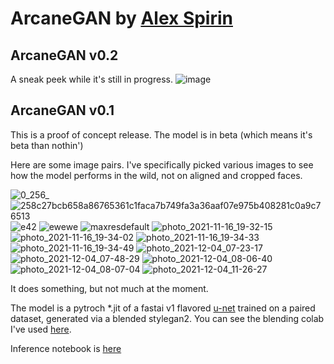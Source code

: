 # ArcaneGAN by [Alex Spirin](https://twitter.com/devdef)

## ArcaneGAN v0.2
A sneak peek while it's still in progress.
![image](https://user-images.githubusercontent.com/11751592/144801598-3196be69-c462-4637-a267-f246a4460204.png)


## ArcaneGAN v0.1 

This is a proof of concept release. 
The model is in beta (which means it's beta than nothin')

Here are some image pairs. I've specifically picked various images to see how the model performs in the wild, not on aligned and cropped faces.

![0_256_](https://user-images.githubusercontent.com/11751592/144793668-be43ba18-a8c3-4b37-ba95-fc7bf56c5648.jpg)
![258c27bcb658a86765361c1faca7b749fa3a36aaf07e975b408281c0a9c76513](https://user-images.githubusercontent.com/11751592/144793712-11f7438f-0f14-4a50-bae6-673a1461ba71.jpg)
![e42](https://user-images.githubusercontent.com/11751592/144793847-121d6c17-f2a2-484d-a2ed-35f53f27197c.jpg)
![ewewe](https://user-images.githubusercontent.com/11751592/144793886-e3063e9c-fcb7-4570-82cb-0bcc3bc42b58.jpg)
![maxresdefault](https://user-images.githubusercontent.com/11751592/144793912-c58ff819-1f13-4bf8-89da-643fe08889fa.jpg)
![photo_2021-11-16_19-32-15](https://user-images.githubusercontent.com/11751592/144793930-e85dcd44-3417-4bff-b170-e6b39a2f57ca.jpg)
![photo_2021-11-16_19-34-02](https://user-images.githubusercontent.com/11751592/144793943-63bdecf1-c5e0-4b05-8f31-0dd14fd8c124.jpg)
![photo_2021-11-16_19-34-33](https://user-images.githubusercontent.com/11751592/144793967-bdc73e78-abe9-4678-86cf-7fd71545963f.jpg)
![photo_2021-11-16_19-34-49](https://user-images.githubusercontent.com/11751592/144793979-c03216a1-414f-41c5-8f46-492d9be09d40.jpg)
![photo_2021-12-04_07-23-17](https://user-images.githubusercontent.com/11751592/144794058-1404130d-847b-4e3e-b66f-22e859c57666.jpg)
![photo_2021-12-04_07-48-29](https://user-images.githubusercontent.com/11751592/144794159-19d48ac0-79f2-4cc2-867b-fafb4acb9191.jpg)
![photo_2021-12-04_08-06-40](https://user-images.githubusercontent.com/11751592/144794243-b64b2cf9-2032-4022-9a34-94d65b283566.jpg)
![photo_2021-12-04_08-07-04](https://user-images.githubusercontent.com/11751592/144794253-600c0bc4-5176-4142-81d5-e389aaf1e917.jpg)
![photo_2021-12-04_11-26-27](https://user-images.githubusercontent.com/11751592/144794261-b6f868ca-8dfb-4ea2-9e60-66cf683b2569.jpg)


It does something, but not much at the moment. 

The model is a pytroch *.jit of a fastai v1 flavored [u-net](https://fastai1.fast.ai/vision.models.unet.html) trained on a paired dataset, generated via a blended stylegan2. You can see the blending colab I've used [here](https://github.com/Sxela/stylegan3_blending). 

Inference notebook is [here](https://colab.research.google.com/drive/1r1hhciakk5wHaUn1eJk7TP58fV9mjy_W?usp=sharing)
